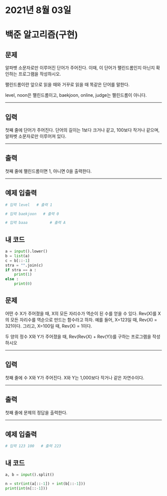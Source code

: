 # 2021년 8월 03일
# 백준 알고리즘(구현)
## 문제
알파벳 소문자로만 이루어진 단어가 주어진다. 이때, 이 단어가 팰린드롬인지 아닌지 확인하는 프로그램을 작성하시오.

팰린드롬이란 앞으로 읽을 때와 거꾸로 읽을 때 똑같은 단어를 말한다. 

level, noon은 팰린드롬이고, baekjoon, online, judge는 팰린드롬이 아니다.

***
## 입력
첫째 줄에 단어가 주어진다. 단어의 길이는 1보다 크거나 같고, 100보다 작거나 같으며, 알파벳 소문자로만 이루어져 있다.
***
## 출력
첫째 줄에 팰린드롬이면 1, 아니면 0을 출력한다.

---
## 예제 입출력 
```python
# 입력 level   # 출력 1

# 입력 baekjoon   # 출력 0

# 입력 baaa          # 출력 A
``` 
## 내 코드
```python
a = input().lower()
b = list(a)
c = b[::-1]
stra = "".join(c)
if stra == a :
    print(1)
else : 
    print(0)
```
## 문제
어떤 수 X가 주어졌을 때, X의 모든 자리수가 역순이 된 수를 얻을 수 있다. Rev(X)를 X의 모든 자리수를 역순으로 만드는 함수라고 하자. 예를 들어, X=123일 때, Rev(X) = 321이다. 그리고, X=100일 때, Rev(X) = 1이다.

두 양의 정수 X와 Y가 주어졌을 때, Rev(Rev(X) + Rev(Y))를 구하는 프로그램을 작성하시오

***
## 입력
첫째 줄에 수 X와 Y가 주어진다. X와 Y는 1,000보다 작거나 같은 자연수이다.
***
## 출력
첫째 줄에 문제의 정답을 출력한다.

---
## 예제 입출력 
```python
# 입력 123 100   # 출력 223

``` 
## 내 코드
```python
a, b = input().split()

n = str(int(a[::-1]) + int(b[::-1]))
print(int(n[::-1]))
```